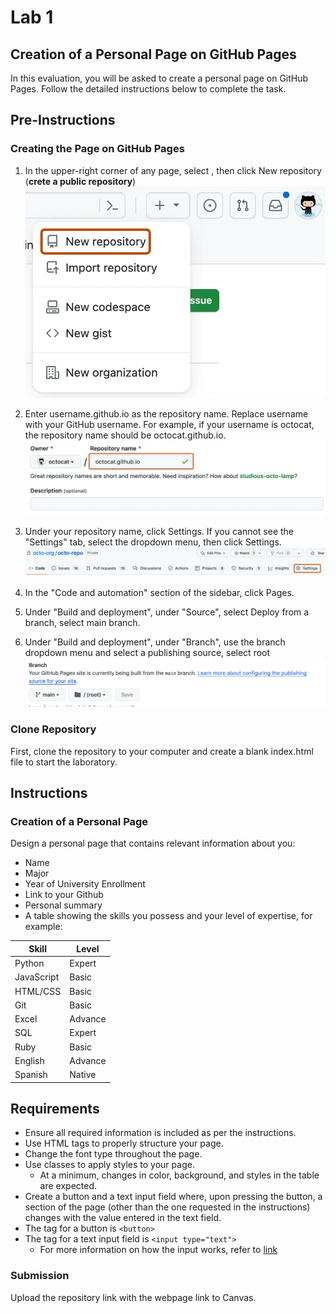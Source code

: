 # Lab 1

## Creation of a Personal Page on GitHub Pages

In this evaluation, you will be asked to create a personal page on GitHub Pages. Follow the detailed instructions below to complete the task.

## Pre-Instructions

### Creating the Page on GitHub Pages

1. In the upper-right corner of any page, select , then click New repository (**crete a public repository**)
  ![repo-create-global-nav-update](repo-create-global-nav-update.webp)
2. Enter username.github.io as the repository name. Replace username with your GitHub username. For example, if your username is octocat, the repository name should be octocat.github.io.
  ![create-repository-name-pages](create-repository-name-pages.webp)

3. Under your repository name, click  Settings. If you cannot see the "Settings" tab, select the  dropdown menu, then click Settings.
![repo-actions-settings](repo-actions-settings.webp)
4. In the "Code and automation" section of the sidebar, click  Pages.

5. Under "Build and deployment", under "Source", select Deploy from a branch, select main branch.

6. Under "Build and deployment", under "Branch", use the branch dropdown menu and select a publishing source, select root
![config](config.png)

### Clone Repository

First, clone the repository to your computer and create a blank index.html file to start the laboratory.

## Instructions

### Creation of a Personal Page

Design a personal page that contains relevant information about you:

- Name
- Major
- Year of University Enrollment
- Link to your Github
- Personal summary
- A table showing the skills you possess and your level of expertise, for example:

| Skill          | Level  |
|--------------------|--------|
| Python             | Expert |
| JavaScript         | Basic |
| HTML/CSS           | Basic |
| Git                | Basic |
| Excel              | Advance |
| SQL                | Expert |
| Ruby               | Basic |
| English            | Advance |
| Spanish            | Native |

## Requirements

- Ensure all required information is included as per the instructions.
- Use HTML tags to properly structure your page.
- Change the font type throughout the page.
- Use classes to apply styles to your page.
  - At a minimum, changes in color, background, and styles in the table are expected.
- Create a button and a text input field where, upon pressing the button, a section of the page (other than the one requested in the instructions) changes with the value entered in the text field.
- The tag for a button is `<button>`
- The tag for a text input field is `<input type="text">`
  - For more information on how the input works, refer to [link](https://www.w3schools.com/tags/tag_input.asp)

### Submission

Upload the repository link with the webpage link to Canvas.